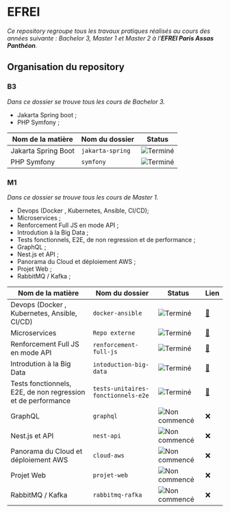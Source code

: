 
# EFREI

_Ce repository regroupe tous les travaux pratiques réalisés au cours des années suivante : Bachelor 3, Master 1 et Master 2 à l'__EFREI Paris Assas Panthéon__._

## Organisation du repository

### B3

_Dans ce dossier se trouve tous les cours de Bachelor 3._


- Jakarta Spring boot ;
- PHP Symfony ;


| Nom de la matière    | Nom du dossier | Status  |
|----------------------|-----------------|---------|
| Jakarta Spring Boot  | `jakarta-spring`            | ![Terminé](https://img.shields.io/badge/Terminé-brightgreen)  |
| PHP Symfony  | `symfony`            | ![Terminé](https://img.shields.io/badge/Terminé-brightgreen)  |

### M1


_Dans ce dossier se trouve tous les cours de Master 1._


- Devops (Docker , Kubernetes, Ansible, CI/CD);
- Microservices ;
- Renforcement Full JS en mode API ;
- Introdution à la Big Data ;
- Tests fonctionnels, E2E, de non regression et de performance ;
- GraphQL ;
- Nest.js et API ;
- Panorama du Cloud et déploiement AWS ;
- Projet Web ;
- RabbitMQ / Kafka ;

| Nom de la matière | Nom du dossier | Status | Lien |
|-------------------|----------------|--------|------|
| Devops (Docker , Kubernetes, Ansible, CI/CD) | `docker-ansible`            | ![Terminé](https://img.shields.io/badge/Terminé-brightgreen)  | [🔗](https://github.com/armanceau/EFREI/tree/main/M1/docker-ansible) |
| Microservices  | `Repo externe`            | ![Terminé](https://img.shields.io/badge/Terminé-brightgreen)  | [🔗](https://github.com/micro-service-efrei) |
| Renforcement Full JS en mode API  | `renforcement-full-js`            | ![Terminé](https://img.shields.io/badge/Terminé-brightgreen)  | [🔗](https://github.com/armanceau/EFREI/tree/main/M1/renforcement-full-js) |
| Introdution à la Big Data  | `intoduction-big-data`            | ![Terminé](https://img.shields.io/badge/Terminé-brightgreen)  | [🔗](https://github.com/armanceau/EFREI/tree/main/M1/introduction-big-data) |
| Tests fonctionnels, E2E, de non regression et de performance  | `tests-unitaires-fonctionnels-e2e`            | ![Terminé](https://img.shields.io/badge/En%20cours-orange)  | [🔗](https://github.com/armanceau/EFREI/tree/main/M1/tests-unitaires-fonctionnels-e2e) |
| GraphQL  | `graphql`            | ![Non commencé](https://img.shields.io/badge/Non%20commencé-red)  | ❌ |
| Nest.js et API  | `nest-api`            | ![Non commencé](https://img.shields.io/badge/Non%20commencé-red)  | ❌ |
| Panorama du Cloud et déploiement AWS  | `cloud-aws`            | ![Non commencé](https://img.shields.io/badge/Non%20commencé-red)  | ❌ |
| Projet Web  | `projet-web`            | ![Non commencé](https://img.shields.io/badge/Non%20commencé-red)  | ❌ |
| RabbitMQ / Kafka  | `rabbitmq-rafka`            | ![Non commencé](https://img.shields.io/badge/Non%20commencé-red)  | ❌ |